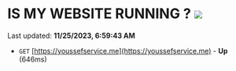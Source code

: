 # IS MY WEBSITE RUNNING ? [![](https://img.shields.io/static/v1?label=Sponsor&message=%E2%9D%A4&logo=GitHub&color=%23fe8e86)](https://github.com/sponsors/<username>)

Last updated: **11/25/2023, 6:59:43 AM**

- `GET` [https://youssefservice.me](https://youssefservice.me) - **Up** (646ms)
